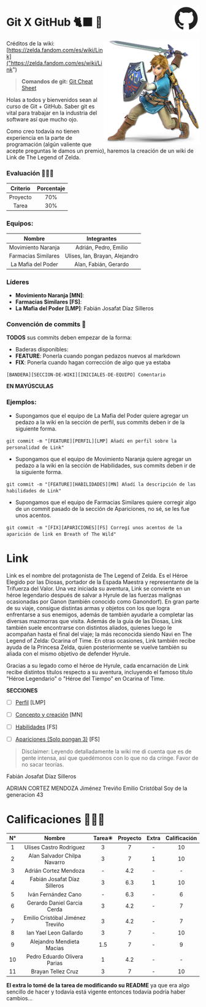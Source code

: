 <p>
  <img src="img/github.jpg" align = "right"  width="70" height="70" />
</p>

# Git X GitHub 🐈‍⬛ 🐙

<p>
  <img src="img/link.png" align = "right"  width="250"/>
</p>

Créditos de la wiki:  [https://zelda.fandom.com/es/wiki/Link]("https://zelda.fandom.com/es/wiki/Link")

> **Comandos de git:** [Git Cheat Sheet]("https://zelda.fandom.com/wiki/Link")

Holas a todos y bienvenidos sean al curso de Git + GitHub. Saber git es vital para trabajar en la industria del software así que mucho ojo.

Como creo todavía no tienen experiencia en la parte de programación (algún valiente que acepte preguntas le damos un premio), haremos la creación de un wiki de Link de The Legend of Zelda.
### Evaluación 🤖✍🏻

| Criterio | Porcentaje|
|:--------:|:---------:|
| Proyecto |    70%    |
| Tarea    |    30%    |

### Equipos:

| Nombre   		      | Integrantes                    |
|:--------------------:|:------------------------------:|
| Movimiento Naranja   | Adrián, Pedro, Emilio          |
| Farmacias Similares 	| Ulises, Ian, Brayan, Alejandro |
| La Mafia del Poder 	| Alan, Fabián, Gerardo          |

### Líderes

- **Movimiento Naranja [MN]**: 
- **Farmacias Similares [FS]**:
- **La Mafia del Poder [LMP]**: Fabián Josafat Díaz Silleros

### Convención de commits 👀

**TODOS** sus commits deben empezar de la forma: 

- Baderas disponibles: 
 - **FEATURE**: Ponerla cuando pongan pedazos nuevos al markdown
 - **FIX**: Ponerla cuando hagan corrección de algo que ya estaba

`[BANDERA][SECCION-DE-WIKI][INICIALES-DE-EQUIPO] Comentario`

**EN MAYÚSCULAS**

### Ejemplos: 

- Supongamos que el equipo de La Mafia del Poder quiere agregar un pedazo a la wiki en la sección de perfil, sus commits deben ir de la siguiente forma.

`git commit -m "[FEATURE][PERFIL][LMP] Añadí en perfil sobre la personalidad de Link"`

- Supongamos que el equipo de Movimiento Naranja quiere agregar un pedazo a la wiki en la sección de Habilidades, sus commits deben ir de la siguiente forma.

`git commit -m "[FEATURE][HABILIDADES][MN] Añadí la descripción de las habilidades de Link"`

- Supongamos que el equipo de Farmacias Similares quiere corregir algo de un commit pasado de la sección de Apariciones, no sé, se les fue unos acentos.

`git commit -m "[FIX][APARICIONES][FS] Corregí unos acentos de la aparición de link en Breath of The Wild"`



# Link

Link es el nombre del protagonista de The Legend of Zelda. Es el Héroe Elegido por las Diosas, portador de la Espada Maestra y representante de la Trifuerza del Valor. Una vez iniciada su aventura, Link se convierte en un héroe legendario después de salvar a Hyrule de las fuerzas malignas ocasionadas por Ganon (también conocido como Ganondorf). En gran parte de su viaje, consigue distintas armas y objetos con los que logra enfrentarse a sus enemigos, además de también ayudarle a completar las diversas mazmorras que visita. Además de la guía de las Diosas, Link también suele encontrarse con distintos aliados, quienes luego le acompañan hasta el final del viaje; la más reconocida siendo Navi en The Legend of Zelda: Ocarina of Time. En otras ocasiones, Link también recibe ayuda de la Princesa Zelda, quien posteriormente se vuelve también su aliada con el mismo objetivo de defender Hyrule.

Gracias a su legado como el héroe de Hyrule, cada encarnación de Link recibe distintos títulos respecto a su aventura, incluyendo el famoso título "Héroe Legendario" o "Héroe del Tiempo" en Ocarina of Time.


**SECCIONES**

- [ ] [Perfil]("") [LMP]
- [ ] [Concepto y creación]("") [MN]
- [ ] [Habilidades](Wiki/Habilidades.md) [FS]
- [ ] [Apariciones (Solo pongan 3)](Wiki/Apariciones.md) [FS]


> Disclaimer: Leyendo detalladamente la wiki me di cuenta que es de gente intensa, así que quedémonos con lo que no da cringe. Favor de no sacar teorías.


Fabián Josafat Díaz Silleros


ADRIAN CORTEZ MENDOZA
Jiménez Treviño Emilio Cristóbal
Soy de la generacion 43

# Calificaciones 🥇🥈🥉
|**N°**|**Nombre**|**Tarea✳**|**Proyecto**|**Extra**|**Calificación**|
|:----:|:--------:|:-------:|:----------:|:--------------:|:---------:|
|1|Ulises Castro Rodriguez|3|7|-|10|
|2|Alan Salvador Chilpa Navarro|3|7|1|10|
|3|Adrián Cortez Mendoza|-|4.2|-|-|
|4|Fabián Josafat Díaz Silleros|3|6.3|1|10|
|5|Iván Fernández Cano|-|6.3|-|6|
|6|Gerardo Daniel Garcia Cerda|3|4.2|-|7|
|7|Emilio Cristóbal Jiménez Treviño|3|4.2|-|7|
|8|Ian Yael Leon Gallardo|3|7|-|10|
|9|Alejandro Mendieta Macias|1.5|7|-|9|
|10|Pedro Eduardo Olivera Parias|1|4.2|-|-|
|11|Brayan Tellez Cruz|3|7|-|10|

**El extra lo tomé de la tarea de modificando su README** ya que era algo sencillo de hacer y todavía está vigente entonces todavía podría haber cambios...

